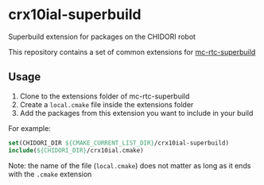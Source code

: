 crx10ial-superbuild
==

Superbuild extension for packages on the CHIDORI robot

This repository contains a set of common extensions for [mc-rtc-superbuild](https://github.com/mc-rtc/mc-rtc-superbuild)

Usage
--

1. Clone to the extensions folder of mc-rtc-superbuild
2. Create a `local.cmake` file inside the extensions folder
3. Add the packages from this extension you want to include in your build

For example:
```cmake
set(CHIDORI_DIR ${CMAKE_CURRENT_LIST_DIR}/crx10ial-superbuild)
include(${CHIDORI_DIR}/crx10ial.cmake)
```

Note: the name of the file (`local.cmake`) does not matter as long as it ends with the `.cmake` extension
